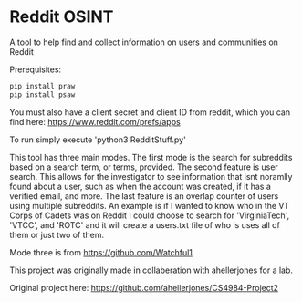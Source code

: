 # Reddit OSINT
A tool to help find and collect information on users and communities on Reddit

Prerequisites:
```bash
pip install praw
pip install psaw 
```
You must also have a client secret and client ID from reddit, which you can find here:
https://www.reddit.com/prefs/apps


To run simply execute 'python3 RedditStuff.py'


This tool has three main modes. The first mode is the search for subreddits based on a search term, or terms, provided. The second feature is user search.
This allows for the investigator to see information that isnt noramlly found about a user, such as when the account was created, if it has a verified email, and more.
The last feature is an overlap counter of users using multiple subreddits. An example is if I wanted to know who in the VT Corps of Cadets was on Reddit I could choose
to search for 'VirginiaTech', 'VTCC', and 'ROTC' and it will create a users.txt file of who is uses all of them or just two of them.




Mode three is from https://github.com/Watchful1

This project was originally made in collaberation with ahellerjones for a lab.

Original project here: https://github.com/ahellerjones/CS4984-Project2
